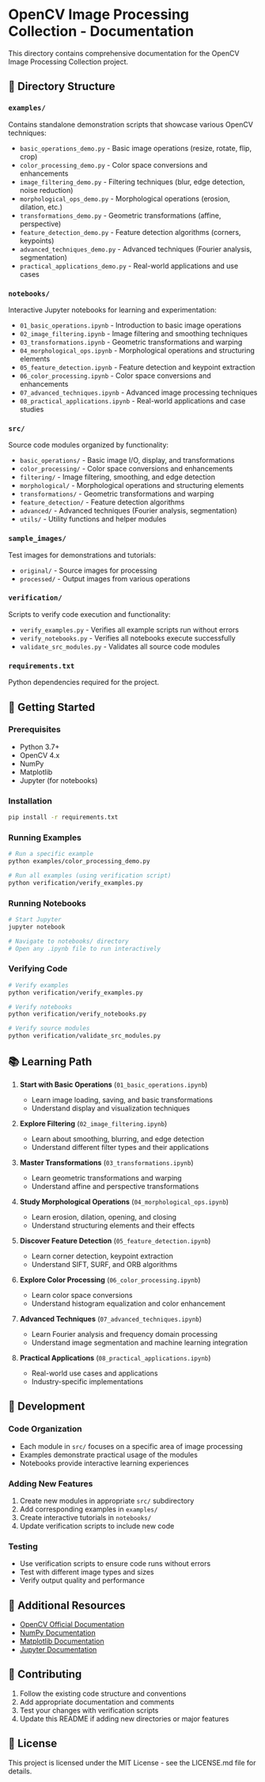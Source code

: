 # OpenCV Image Processing Collection - Documentation

This directory contains comprehensive documentation for the OpenCV Image Processing Collection project.

## 📁 Directory Structure

### `examples/`
Contains standalone demonstration scripts that showcase various OpenCV techniques:
- `basic_operations_demo.py` - Basic image operations (resize, rotate, flip, crop)
- `color_processing_demo.py` - Color space conversions and enhancements
- `image_filtering_demo.py` - Filtering techniques (blur, edge detection, noise reduction)
- `morphological_ops_demo.py` - Morphological operations (erosion, dilation, etc.)
- `transformations_demo.py` - Geometric transformations (affine, perspective)
- `feature_detection_demo.py` - Feature detection algorithms (corners, keypoints)
- `advanced_techniques_demo.py` - Advanced techniques (Fourier analysis, segmentation)
- `practical_applications_demo.py` - Real-world applications and use cases

### `notebooks/`
Interactive Jupyter notebooks for learning and experimentation:
- `01_basic_operations.ipynb` - Introduction to basic image operations
- `02_image_filtering.ipynb` - Image filtering and smoothing techniques
- `03_transformations.ipynb` - Geometric transformations and warping
- `04_morphological_ops.ipynb` - Morphological operations and structuring elements
- `05_feature_detection.ipynb` - Feature detection and keypoint extraction
- `06_color_processing.ipynb` - Color space conversions and enhancements
- `07_advanced_techniques.ipynb` - Advanced image processing techniques
- `08_practical_applications.ipynb` - Real-world applications and case studies

### `src/`
Source code modules organized by functionality:
- `basic_operations/` - Basic image I/O, display, and transformations
- `color_processing/` - Color space conversions and enhancements
- `filtering/` - Image filtering, smoothing, and edge detection
- `morphological/` - Morphological operations and structuring elements
- `transformations/` - Geometric transformations and warping
- `feature_detection/` - Feature detection algorithms
- `advanced/` - Advanced techniques (Fourier analysis, segmentation)
- `utils/` - Utility functions and helper modules

### `sample_images/`
Test images for demonstrations and tutorials:
- `original/` - Source images for processing
- `processed/` - Output images from various operations

### `verification/`
Scripts to verify code execution and functionality:
- `verify_examples.py` - Verifies all example scripts run without errors
- `verify_notebooks.py` - Verifies all notebooks execute successfully
- `validate_src_modules.py` - Validates all source code modules

### `requirements.txt`
Python dependencies required for the project.

## 🚀 Getting Started

### Prerequisites
- Python 3.7+
- OpenCV 4.x
- NumPy
- Matplotlib
- Jupyter (for notebooks)

### Installation
```bash
pip install -r requirements.txt
```

### Running Examples
```bash
# Run a specific example
python examples/color_processing_demo.py

# Run all examples (using verification script)
python verification/verify_examples.py
```

### Running Notebooks
```bash
# Start Jupyter
jupyter notebook

# Navigate to notebooks/ directory
# Open any .ipynb file to run interactively
```

### Verifying Code
```bash
# Verify examples
python verification/verify_examples.py

# Verify notebooks
python verification/verify_notebooks.py

# Verify source modules
python verification/validate_src_modules.py
```

## 📚 Learning Path

1. **Start with Basic Operations** (`01_basic_operations.ipynb`)
   - Learn image loading, saving, and basic transformations
   - Understand display and visualization techniques

2. **Explore Filtering** (`02_image_filtering.ipynb`)
   - Learn about smoothing, blurring, and edge detection
   - Understand different filter types and their applications

3. **Master Transformations** (`03_transformations.ipynb`)
   - Learn geometric transformations and warping
   - Understand affine and perspective transformations

4. **Study Morphological Operations** (`04_morphological_ops.ipynb`)
   - Learn erosion, dilation, opening, and closing
   - Understand structuring elements and their effects

5. **Discover Feature Detection** (`05_feature_detection.ipynb`)
   - Learn corner detection, keypoint extraction
   - Understand SIFT, SURF, and ORB algorithms

6. **Explore Color Processing** (`06_color_processing.ipynb`)
   - Learn color space conversions
   - Understand histogram equalization and color enhancement

7. **Advanced Techniques** (`07_advanced_techniques.ipynb`)
   - Learn Fourier analysis and frequency domain processing
   - Understand image segmentation and machine learning integration

8. **Practical Applications** (`08_practical_applications.ipynb`)
   - Real-world use cases and applications
   - Industry-specific implementations

## 🔧 Development

### Code Organization
- Each module in `src/` focuses on a specific area of image processing
- Examples demonstrate practical usage of the modules
- Notebooks provide interactive learning experiences

### Adding New Features
1. Create new modules in appropriate `src/` subdirectory
2. Add corresponding examples in `examples/`
3. Create interactive tutorials in `notebooks/`
4. Update verification scripts to include new code

### Testing
- Use verification scripts to ensure code runs without errors
- Test with different image types and sizes
- Verify output quality and performance

## 📖 Additional Resources

- [OpenCV Official Documentation](https://docs.opencv.org/)
- [NumPy Documentation](https://numpy.org/doc/)
- [Matplotlib Documentation](https://matplotlib.org/)
- [Jupyter Documentation](https://jupyter.org/documentation)

## 🤝 Contributing

1. Follow the existing code structure and conventions
2. Add appropriate documentation and comments
3. Test your changes with verification scripts
4. Update this README if adding new directories or major features

## 📄 License

This project is licensed under the MIT License - see the LICENSE.md file for details.
